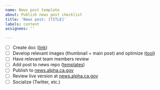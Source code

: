 ```yaml
---
name: News post template
about: Publish news post checklist
title: 'News post: [TITLE]'
labels: content
assignees: ''

---
```


- [ ] Create doc ([link](#))
- [ ] Develop relevant images (thumbnail + main post) and optimize ([tool](https://imagecompressor.com/))
- [ ] Have relevant team members review
- [ ] Add post to news repo ([templates](https://github.com/cagov/news/tree/master/examples))
- [ ] Publish to [news.alpha.ca.gov](https://news.alpha.ca.gov)
- [ ] Review live version at [news.alpha.ca.gov](https://news.alpha.ca.gov)
- [ ] Socialize (Twitter, etc.)
